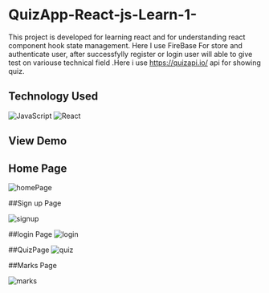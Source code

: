 # QuizApp-React-js-Learn-1-
This project is developed for learning react and for understanding react component hook state management. Here I use FireBase For store and authenticate user, after successfylly register or login user will able to give test on variouse technical field .Here i use https://quizapi.io/ api for showing quiz.

## Technology Used
![JavaScript](https://img.shields.io/badge/JavaScript-ffff00?style=for-the-badge&logo=javascript&logoColor=black)
![React](https://img.shields.io/badge/react-%2320232a.svg?style=for-the-badge&logo=react&logoColor=%2361DAFB)

## View Demo

## Home Page
![homePage](https://github.com/ashik-23402/QuizApp-React-js-Learn-1-/assets/102418282/89da9fec-6735-493e-a76c-95135de2872f)

##Sign up Page

![signup](https://github.com/ashik-23402/QuizApp-React-js-Learn-1-/assets/102418282/314bd156-0541-439a-a1fb-7aeb764699a9)

##login Page
![login](https://github.com/ashik-23402/QuizApp-React-js-Learn-1-/assets/102418282/547d08ac-be17-4034-a928-8f88830f9d8e)

##QuizPage
![quiz](https://github.com/ashik-23402/QuizApp-React-js-Learn-1-/assets/102418282/de6bba11-21b8-4a3a-8e23-5b8f97606418)

##Marks Page

![marks](https://github.com/ashik-23402/QuizApp-React-js-Learn-1-/assets/102418282/893b97cc-98e4-4789-965c-7be1567e8814)
